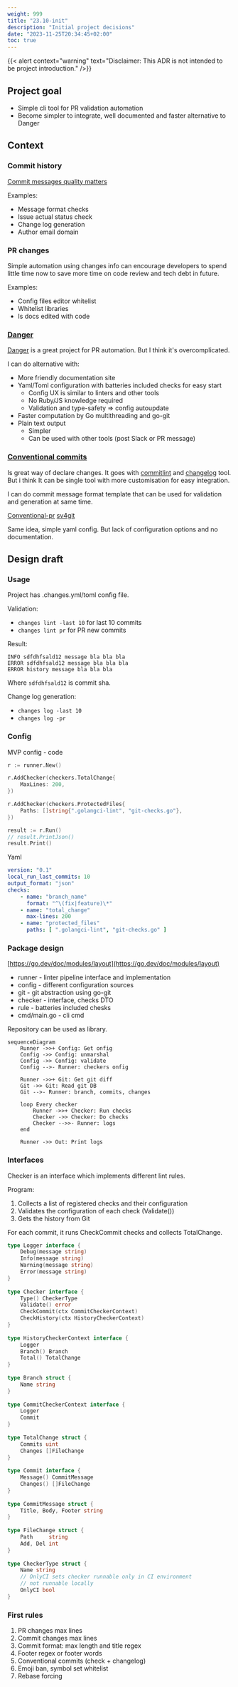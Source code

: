 ```yaml
---
weight: 999
title: "23.10-init"
description: "Initial project decisions"
date: "2023-11-25T20:34:45+02:00"
toc: true
---
```


{{< alert context="warning" text="Disclaimer: This ADR is not intended to be project introduction." />}}

## Project goal

- Simple cli tool for PR validation automation
- Become simpler to integrate, well documented and faster alternative to Danger

## Context

### Commit history

[Commit messages quality matters](https://cbea.ms/git-commit/)

Examples:
- Message format checks
- Issue actual status check
- Change log generation
- Author email domain
### PR changes

Simple automation using changes info can encourage developers to spend little time now to save more time on code review and tech debt in future.

Examples:
- Config files editor whitelist
- Whitelist libraries
- Is docs edited with code

### [Danger](https://danger.systems/js/)

[Danger](https://danger.systems/js/) is a great project for PR automation. But I think it's overcomplicated.

I can do alternative with:
- More friendly documentation site
- Yaml/Toml configuration with batteries included checks for easy start
    - Config UX is similar to linters and other tools
    - No Ruby/JS knowledge required
    - Validation and type-safety => config autoupdate
- Faster computation by Go multithreading and go-git
- Plain text output
    - Simpler
    - Can be used with other tools (post Slack or PR message)

### [Conventional commits](https://www.conventionalcommits.org/en/v1.0.0/)

Is great way of declare changes. It goes with [commitlint](https://github.com/conventional-changelog/commitlint) and [changelog](https://github.com/conventional-changelog/conventional-changelog) tool. But i think It can be single tool with more customisation for easy integration.

I can do commit message format template that can be used for validation and generation at same time.

[Conventional-pr](https://github.com/Namchee/conventional-pr) [sv4git](https://github.com/bvieira/sv4git)

Same idea, simple yaml config. But lack of configuration options and no documentation.

## Design draft

### Usage

Project has .changes.yml/toml config file.

Validation:
-  `changes lint -last 10` for last 10 commits
-  `changes lint pr` for PR new commits

Result:
```
INFO sdfdhfsald12 message bla bla bla
ERROR sdfdhfsald12 message bla bla bla
ERROR history message bla bla bla
```  

Where `sdfdhfsald12` is commit sha.

Change log generation:
- `changes log -last 10`
- `changes log -pr`
### Config

MVP config - code

```go
r := runner.New()

r.AddChecker(checkers.TotalChange{
    MaxLines: 200,
})

r.AddChecker(checkers.ProtectedFiles{
    Paths: []string{".golangci-lint", "git-checks.go"},
})

result := r.Run()
// result.PrintJson()
result.Print()
```

Yaml

```yaml
version: "0.1"
local_run_last_commits: 10
output_format: "json"
checks:
    - name: "branch_name"
      format: "^\(fix|feature)\*"
    - name: "total_change"
      max-lines: 200
    - name: "protected_files"
      paths: [ ".golangci-lint", "git-checks.go" ]
```

### Package design

[https://go.dev/doc/modules/layout](https://go.dev/doc/modules/layout)

- runner - linter pipeline interface and implementation
- config - different configuration sources
- git - git abstraction using go-git
- checker - interface, checks DTO
- rule - batteries included chesks
- cmd/main.go - cli cmd

Repository can be used as library.

```mermaid
sequenceDiagram
	Runner ->>+ Config: Get onfig
	Config ->> Config: unmarshal
	Config ->> Config: validate
	Config -->- Runner: checkers onfig
	  
	Runner ->>+ Git: Get git diff
	Git ->> Git: Read git DB
	Git -->- Runner: branch, commits, changes

	loop Every checker
		Runner ->>+ Checker: Run checks
		Checker ->> Checker: Do checks
		Checker -->>- Runner: logs
	end

	Runner ->> Out: Print logs
```

### Interfaces

Checker is an interface which implements different lint rules.

Program:

1. Collects a list of registered checks and their configuration
2. Validates the configuration of each check (Validate())
3. Gets the history from Git

For each commit, it runs CheckCommit checks and collects TotalChange.

```go
type Logger interface {
    Debug(message string)
    Info(message string)
    Warning(message string)
    Error(message string)
}
  
type Checker interface {
    Type() CheckerType
    Validate() error
    CheckCommit(ctx CommitCheckerContext)
    CheckHistory(ctx HistoryCheckerContext)
}
  
type HistoryCheckerContext interface {
    Logger
    Branch() Branch
    Total() TotalChange
}
  
type Branch struct {
    Name string
}
  
type CommitCheckerContext interface {
    Logger
    Commit
}
  
type TotalChange struct {
    Commits uint
    Changes []FileChange
}
  
type Commit interface {
    Message() CommitMessage
    Changes() []FileChange
}
  
type CommitMessage struct {
    Title, Body, Footer string
}
  
type FileChange struct {
    Path     string
    Add, Del int
}
  
type CheckerType struct {
    Name string
    // OnlyCI sets checker runnable only in CI environment
    // not runnable locally
    OnlyCI bool
}
```

### First rules

1. PR changes max lines
2. Commit changes max lines
3. Commit format: max length and title regex
4. Footer regex or footer words
5. Conventional commits (check + changelog)
6. Emoji ban, symbol set whitelist
7. Rebase forcing
